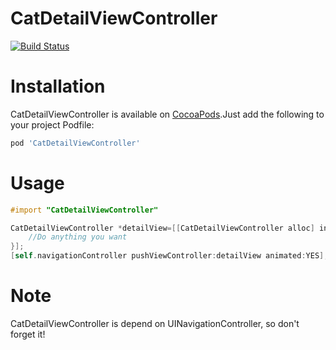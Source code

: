 # CatDetailViewController

[![Build Status](https://travis-ci.org/K-cat/CatDetailViewController.svg)](https://travis-ci.org/K-cat)

# Installation

CatDetailViewController is available on [CocoaPods](http://cocoapods.org).Just add the following to your project Podfile:

```ruby
pod 'CatDetailViewController'
```

# Usage

```objective-c
#import "CatDetailViewController"

CatDetailViewController *detailView=[[CatDetailViewController alloc] initSingleSectionViewWithTitle:@"Select Color" sections:@[@"Red",@"Blue"] defaultSectionText:cell.detailTextLabel.text saveHandle:^(NSString *saveResult) {
	//Do anything you want
}];
[self.navigationController pushViewController:detailView animated:YES];
```

# Note

CatDetailViewController is depend on UINavigationController, so don't forget it!
